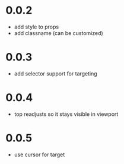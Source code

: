 0.0.2
===

- add style to props
- add classname (can be customized)

0.0.3
===

- add selector support for targeting

0.0.4
===

- top readjusts so it stays visible in viewport

0.0.5
===

- use cursor for target
